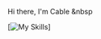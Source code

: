 Hi there, I'm Cable &nbsp


[![My Skills](https://skillicons.dev/icons?i=cs,js,dart,dotnet,react,flutter,)]
